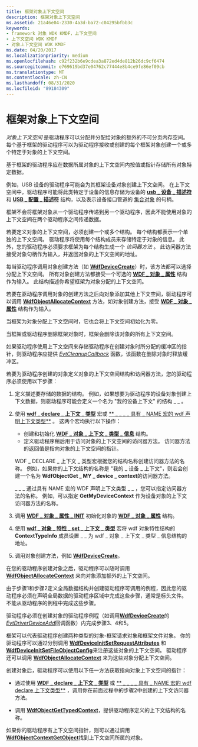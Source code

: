 ```yaml
---
title: 框架对象上下文空间
description: 框架对象上下文空间
ms.assetid: 21a46e04-2330-4a3d-ba72-c04295bfbb3c
keywords:
- framework 对象 WDK KMDF，上下文空间
- 上下文空间 WDK KMDF
- 对象上下文空间 WDK KMDF
ms.date: 04/20/2017
ms.localizationpriority: medium
ms.openlocfilehash: c92f232b6e9cdea3a872ed4de812b26dc9cf6474
ms.sourcegitcommit: e769619bd37e04762c77444e8b4ce9fe86ef09cb
ms.translationtype: MT
ms.contentlocale: zh-CN
ms.lasthandoff: 08/31/2020
ms.locfileid: "89184309"
---
```

# <a name="framework-object-context-space"></a>框架对象上下文空间





*对象上下文空间* 是驱动程序可以分配并分配给对象的额外的不可分页内存空间。 每个基于框架的驱动程序可以为驱动程序接收或创建的每个框架对象创建一个或多个特定于对象的上下文空间。

基于框架的驱动程序应在数据所属对象的上下文空间内按值或指针存储所有对象特定数据。

例如，USB 设备的驱动程序可能会为其框架设备对象创建上下文空间。 在上下文空间中，驱动程序可能将此类特定于设备的信息存储为设备的 [**usb \_ 设备 \_ 描述符**](/windows-hardware/drivers/ddi/usbspec/ns-usbspec-_usb_device_descriptor) 和 [**USB \_ 配置 \_ 描述符**](/windows-hardware/drivers/ddi/usbspec/ns-usbspec-_usb_configuration_descriptor) 结构，以及表示设备接口管道的 [集合对象](framework-object-collections.md) 的句柄。

框架不会将框架对象从一个驱动程序传递到另一个驱动程序，因此不能使用对象的上下文空间在两个驱动程序之间传递数据。

若要定义对象的上下文空间，必须创建一个或多个结构。 每个结构都表示一个单独的上下文空间。 驱动程序将使用每个结构成员来存储特定于对象的信息。 此外，您的驱动程序必须要求框架为每个结构生成一个 *访问器方法* 。 此访问器方法接受对象句柄作为输入，并返回对象的上下文空间的地址。

每当驱动程序调用对象创建方法（如 [**WdfDeviceCreate**](/windows-hardware/drivers/ddi/wdfdevice/nf-wdfdevice-wdfdevicecreate)）时，该方法都可以选择分配上下文空间。 所有对象创建方法都接受一个可选的 [**WDF \_ 对象 \_ 属性**](/windows-hardware/drivers/ddi/wdfobject/ns-wdfobject-_wdf_object_attributes) 结构作为输入。 此结构描述你希望框架为对象分配的上下文空间。

若要在驱动程序调用对象的创建方法之后向对象添加其他上下文空间，驱动程序可以调用 [**WdfObjectAllocateContext**](/windows-hardware/drivers/ddi/wdfobject/nf-wdfobject-wdfobjectallocatecontext) 方法，如对象创建方法，接受 [**WDF \_ 对象 \_ 属性**](/windows-hardware/drivers/ddi/wdfobject/ns-wdfobject-_wdf_object_attributes) 结构作为输入。

当框架为对象分配上下文空间时，它也会将上下文空间初始化为零。

当框架或驱动程序删除框架对象时，框架会删除该对象的所有上下文空间。

如果驱动程序使用上下文空间来存储驱动程序在创建对象时所分配的缓冲区的指针，则驱动程序应提供 [*EvtCleanupCallback*](/windows-hardware/drivers/ddi/wdfobject/nc-wdfobject-evt_wdf_object_context_cleanup) 函数，该函数在删除对象时释放缓冲区。

若要为驱动程序创建的对象定义对象的上下文空间结构和访问器方法，您的驱动程序必须使用以下步骤：

1.  定义描述要存储的数据的结构。 例如，如果想要为驱动程序的设备对象创建上下文数据，则驱动程序可能会定义一个名为 "我的设备上下文" 的结构 \_ \_ 。

2.  使用 [**wdf \_ declare \_ 上下文 \_ 类型**](./wdf-declare-context-type.md) 宏或 [** \_ \_ \_ \_ 具有 \_ NAME 宏的 wdf 声明上下文类型**](./wdf-declare-context-type-with-name.md) 。 这两个宏均执行以下操作：

    -   创建和初始化 [**WDF \_ 对象 \_ 上下文 \_ 类型 \_ 信息**](/windows-hardware/drivers/ddi/wdfobject/ns-wdfobject-_wdf_object_context_type_info) 结构。
    -   定义驱动程序稍后用于访问对象的上下文空间的访问器方法。 访问器方法的返回值是指向对象的上下文空间的指针。

    WDF \_ DECLARE \_ 上下文 \_ 类型宏根据您的结构名称创建访问器方法的名称。 例如，如果你的上下文结构的名称是 "我的 \_ 设备 \_ 上下文"，则宏会创建一个名为 **WdfObjectGet \_ MY \_ device \_ context**的访问器方法。

    \_ \_ \_ 通过具有 NAME 宏的 WDF 声明上下文类型 \_ \_ ，您可以指定访问器方法的名称。 例如，可以指定 **GetMyDeviceContext** 作为设备对象的上下文访问器方法的名称。

3.  调用 [**WDF \_ 对象 \_ 属性 \_ INIT**](/windows-hardware/drivers/ddi/wdfobject/nf-wdfobject-wdf_object_attributes_init) 初始化对象的 [**WDF \_ 对象 \_ 属性**](/windows-hardware/drivers/ddi/wdfobject/ns-wdfobject-_wdf_object_attributes) 结构。

4.  使用 [**wdf \_ 对象 \_ 特性 \_ set \_ 上下文 \_ 类型**](./wdf-object-attributes-set-context-type.md) 宏将 wdf 对象特性结构的 **ContextTypeInfo** 成员设置 \_ \_ 为 wdf \_ 对象 \_ 上下文 \_ 类型 \_ 信息结构的地址。

5.  调用对象创建方法，例如 [**WdfDeviceCreate**](/windows-hardware/drivers/ddi/wdfdevice/nf-wdfdevice-wdfdevicecreate)。

在您的驱动程序创建对象之后，驱动程序可以随时调用 [**WdfObjectAllocateContext**](/windows-hardware/drivers/ddi/wdfobject/nf-wdfobject-wdfobjectallocatecontext) 来向对象添加额外的上下文空间。

由于步骤1和步骤2定义全局数据结构并创建驱动程序可调用的例程，因此您的驱动程序必须在声明全局数据的驱动程序区域中完成这些步骤，通常是标头文件。 不能从驱动程序的例程中完成这些步骤。

驱动程序必须在创建对象的驱动程序例程（如调用[**WdfDeviceCreate**](/windows-hardware/drivers/ddi/wdfdevice/nf-wdfdevice-wdfdevicecreate)的[*EvtDriverDeviceAdd*](/windows-hardware/drivers/ddi/wdfdriver/nc-wdfdriver-evt_wdf_driver_device_add)回调函数）内完成步骤3、4和5。

框架可以代表驱动程序创建两种类型的对象-框架请求对象和框架文件对象。 你的驱动程序可以通过分别调用 [**WdfDeviceInitSetRequestAttributes**](/windows-hardware/drivers/ddi/wdfdevice/nf-wdfdevice-wdfdeviceinitsetrequestattributes) 和 [**WdfDeviceInitSetFileObjectConfig**](/windows-hardware/drivers/ddi/wdfdevice/nf-wdfdevice-wdfdeviceinitsetfileobjectconfig)来注册这些对象的上下文空间。 驱动程序还可以调用 [**WdfObjectAllocateContext**](/windows-hardware/drivers/ddi/wdfobject/nf-wdfobject-wdfobjectallocatecontext) 来为这些对象分配上下文空间。

创建对象后，驱动程序可以使用以下任一方法获取指向对象上下文空间的指针：

-   通过使用 [**WDF \_ declare \_ 上下文 \_ 类型**](./wdf-declare-context-type.md) 或 [** \_ \_ \_ \_ 具有 \_ NAME 宏的 wdf declare 上下文类型**](./wdf-declare-context-type-with-name.md) ，调用你在前面过程中的步骤2中创建的上下文访问器方法。

-   调用 [**WdfObjectGetTypedContext**](./wdfobjectgettypedcontext.md)，提供驱动程序定义的上下文结构的名称。

如果你的驱动程序有上下文空间指针，则可以通过调用 [**WdfObjectContextGetObject**](/windows-hardware/drivers/ddi/wdfobject/nf-wdfobject-wdfobjectcontextgetobject)找到上下文空间所属的对象。

 


